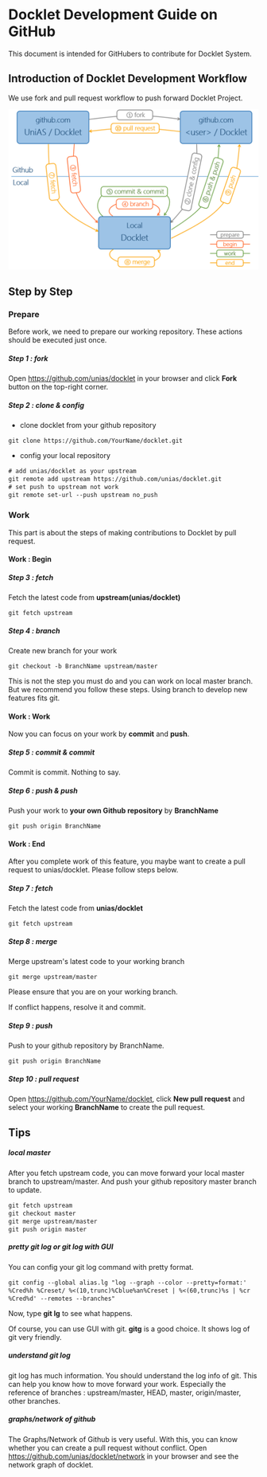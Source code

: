 # Docklet Development Guide on GitHub
This document is intended for GitHubers to contribute for Docklet System.

## Introduction of Docklet Development Workflow
We use fork and pull request workflow to push forward Docklet Project.

![Docklet Workflow](images/workflow.png)

## Step by Step
### Prepare
Before work, we need to prepare our working repository. These actions should be executed just once.
##### Step 1 : fork
Open https://github.com/unias/docklet in your browser and click **Fork** button on the top-right corner.
##### Step 2 : clone & config
* clone docklet from your github repository
```
git clone https://github.com/YourName/docklet.git
```
* config your local repository
```
# add unias/docklet as your upstream
git remote add upstream https://github.com/unias/docklet.git
# set push to upstream not work
git remote set-url --push upstream no_push
```

### Work
This part is about the steps of making contributions to Docklet by pull request.
#### Work : Begin
##### Step 3 : fetch
Fetch the latest code from **upstream(unias/docklet)**
```
git fetch upstream
```
##### Step 4 : branch
Create new branch for your work
```
git checkout -b BranchName upstream/master
```
This is not the step you must do and you can work on local master branch. But we recommend you follow these steps. Using branch to develop new features fits git.
#### Work : Work
Now you can focus on your work by **commit** and **push**.
##### Step 5 : commit & commit
Commit is commit. Nothing to say.
##### Step 6 : push & push
Push your work to **your own Github repository** by **BranchName**
```
git push origin BranchName
```
#### Work : End
After you complete work of this feature, you maybe want to create a pull request to unias/docklet. Please follow steps below.
##### Step 7 : fetch
Fetch the latest code from **unias/docklet**
```
git fetch upstream
```
##### Step 8 : merge
Merge upstream's latest code to your working branch
```
git merge upstream/master
```
Please ensure that you are on your working branch.

If conflict happens, resolve it and commit.
##### Step 9 : push
Push to your github repository by BranchName.
```
git push origin BranchName
```
##### Step 10 : pull request
Open https://github.com/YourName/docklet, click **New pull request** and select your working **BranchName** to create the pull request.

## Tips
##### local master
After you fetch upstream code, you can move forward your local master branch to upstream/master. And push your github repository master branch to update.
```
git fetch upstream
git checkout master
git merge upstream/master
git push origin master
```
##### pretty git log or git log with GUI
You can config your git log command with pretty format.
```
git config --global alias.lg "log --graph --color --pretty=format:' %Cred%h %Creset/ %<(10,trunc)%Cblue%an%Creset | %<(60,trunc)%s | %cr %Cred%d' --remotes --branches"
```
Now, type **git lg** to see what happens.

Of course, you can use GUI with git. **gitg** is a good choice. It shows log of git very friendly.
##### understand git log
git log has much information. You should understand the log info of git. This can help you know how to move forward your work. Especially the reference of branches : upstream/master, HEAD, master, origin/master, other branches.
##### graphs/network of github
The Graphs/Network of Github is very useful. With this, you can know whether you can create a pull request without conflict. Open https://github.com/unias/docklet/network in your browser and see the network graph of docklet.  
